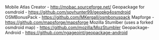 Mobile Atlas Creator - http://mobac.sourceforge.net/
Geopackage for osmdroid - https://github.com/spyhunter99/geopkg4osmdroid
OSMBonusPack - https://github.com/MKergall/osmbonuspack
Mapforge - https://github.com/mapsforge/mapsforge
Mozilla Stumlber (uses a forked osmdroid map) - https://github.com/mozilla/MozStumbler
Geopackage-Android - https://github.com/ngageoint/geopackage-android
